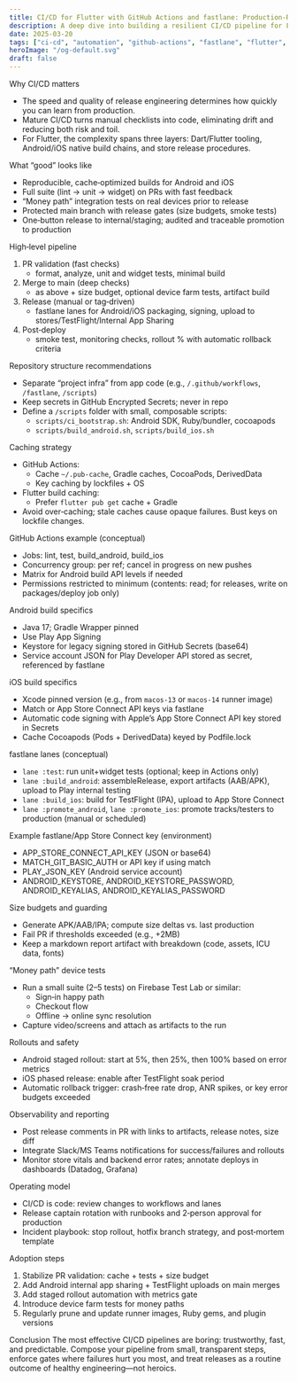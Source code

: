 ```yaml
---
title: CI/CD for Flutter with GitHub Actions and fastlane: Production-Ready Automation
description: A deep dive into building a resilient CI/CD pipeline for Flutter using GitHub Actions and fastlane, including code signing, artifacts, and release gates.
date: 2025-03-20
tags: ["ci-cd", "automation", "github-actions", "fastlane", "flutter", "release"]
heroImage: "/og-default.svg"
draft: false
---
```


Why CI/CD matters
- The speed and quality of release engineering determines how quickly you can learn from production.
- Mature CI/CD turns manual checklists into code, eliminating drift and reducing both risk and toil.
- For Flutter, the complexity spans three layers: Dart/Flutter tooling, Android/iOS native build chains, and store release procedures.

What “good” looks like
- Reproducible, cache‑optimized builds for Android and iOS
- Full suite (lint → unit → widget) on PRs with fast feedback
- “Money path” integration tests on real devices prior to release
- Protected main branch with release gates (size budgets, smoke tests)
- One‑button release to internal/staging; audited and traceable promotion to production

High‑level pipeline
1) PR validation (fast checks)
   - format, analyze, unit and widget tests, minimal build
2) Merge to main (deep checks)
   - as above + size budget, optional device farm tests, artifact build
3) Release (manual or tag‑driven)
   - fastlane lanes for Android/iOS packaging, signing, upload to stores/TestFlight/Internal App Sharing
4) Post‑deploy
   - smoke test, monitoring checks, rollout % with automatic rollback criteria

Repository structure recommendations
- Separate “project infra” from app code (e.g., `/.github/workflows`, `/fastlane`, `/scripts`)
- Keep secrets in GitHub Encrypted Secrets; never in repo
- Define a `/scripts` folder with small, composable scripts:
  - `scripts/ci_bootstrap.sh`: Android SDK, Ruby/bundler, cocoapods
  - `scripts/build_android.sh`, `scripts/build_ios.sh`

Caching strategy
- GitHub Actions:
  - Cache `~/.pub-cache`, Gradle caches, CocoaPods, DerivedData
  - Key caching by lockfiles + OS
- Flutter build caching:
  - Prefer `flutter pub get` cache + Gradle
- Avoid over‑caching; stale caches cause opaque failures. Bust keys on lockfile changes.

GitHub Actions example (conceptual)
- Jobs: lint, test, build_android, build_ios
- Concurrency group: per ref; cancel in progress on new pushes
- Matrix for Android build API levels if needed
- Permissions restricted to minimum (contents: read; for releases, write on packages/deploy job only)

Android build specifics
- Java 17; Gradle Wrapper pinned
- Use Play App Signing
- Keystore for legacy signing stored in GitHub Secrets (base64)
- Service account JSON for Play Developer API stored as secret, referenced by fastlane

iOS build specifics
- Xcode pinned version (e.g., from `macos-13` or `macos-14` runner image)
- Match or App Store Connect API keys via fastlane
- Automatic code signing with Apple’s App Store Connect API key stored in Secrets
- Cache Cocoapods (Pods + DerivedData) keyed by Podfile.lock

fastlane lanes (conceptual)
- `lane :test`: run unit+widget tests (optional; keep in Actions only)
- `lane :build_android`: assembleRelease, export artifacts (AAB/APK), upload to Play internal testing
- `lane :build_ios`: build for TestFlight (IPA), upload to App Store Connect
- `lane :promote_android`, `lane :promote_ios`: promote tracks/testers to production (manual or scheduled)

Example fastlane/App Store Connect key (environment)
- APP_STORE_CONNECT_API_KEY (JSON or base64)
- MATCH_GIT_BASIC_AUTH or API key if using match
- PLAY_JSON_KEY (Android service account)
- ANDROID_KEYSTORE, ANDROID_KEYSTORE_PASSWORD, ANDROID_KEYALIAS, ANDROID_KEYALIAS_PASSWORD

Size budgets and guarding
- Generate APK/AAB/IPA; compute size deltas vs. last production
- Fail PR if thresholds exceeded (e.g., +2MB)
- Keep a markdown report artifact with breakdown (code, assets, ICU data, fonts)

“Money path” device tests
- Run a small suite (2–5 tests) on Firebase Test Lab or similar:
  - Sign‑in happy path
  - Checkout flow
  - Offline → online sync resolution
- Capture video/screens and attach as artifacts to the run

Rollouts and safety
- Android staged rollout: start at 5%, then 25%, then 100% based on error metrics
- iOS phased release: enable after TestFlight soak period
- Automatic rollback trigger: crash‑free rate drop, ANR spikes, or key error budgets exceeded

Observability and reporting
- Post release comments in PR with links to artifacts, release notes, size diff
- Integrate Slack/MS Teams notifications for success/failures and rollouts
- Monitor store vitals and backend error rates; annotate deploys in dashboards (Datadog, Grafana)

Operating model
- CI/CD is code: review changes to workflows and lanes
- Release captain rotation with runbooks and 2‑person approval for production
- Incident playbook: stop rollout, hotfix branch strategy, and post‑mortem template

Adoption steps
1) Stabilize PR validation: cache + tests + size budget
2) Add Android internal app sharing + TestFlight uploads on main merges
3) Add staged rollout automation with metrics gate
4) Introduce device farm tests for money paths
5) Regularly prune and update runner images, Ruby gems, and plugin versions

Conclusion
The most effective CI/CD pipelines are boring: trustworthy, fast, and predictable. Compose your pipeline from small, transparent steps, enforce gates where failures hurt you most, and treat releases as a routine outcome of healthy engineering—not heroics.